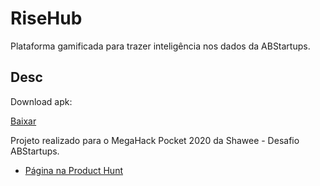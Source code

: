 # RiseHub

Plataforma gamificada para trazer inteligência nos dados da ABStartups.

## Desc

Download apk:

[Baixar](https://github.com/SamuelGDMG/RiseHub/raw/master/apk/rise_hub.apk)


Projeto realizado para o MegaHack Pocket 2020 da Shawee - Desafio ABStartups.


- [Página na Product Hunt](https://www.producthunt.com/posts/rise-hub)